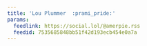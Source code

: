 ```yaml
---
title: 'Lou Plummer  :prami_pride:'
params:
  feedlink: https://social.lol/@amerpie.rss
  feedid: 7535685848bb51f42d193ecb454e0a7a
---
```

